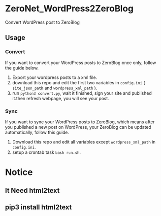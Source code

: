 # ZeroNet_WordPress2ZeroBlog
Convert WordPress post to ZeroBlog

## Usage

### Convert

If you want to convert your WordPress posts to ZeroBlog once only, follow the guide below.
1. Export your wordpress posts to a xml file.
2. download this repo and edit the first two variables in `config.ini` ( `site_json_path` and  `wordpress_xml_path` ). 
3. run `python3 convert.py`, wait it finished, sign your site and published it.then refresh webpage, you will see your post.

### Sync

If you want to sync your WordPress posts to ZeroBlog, which means after you published a new post on WordPress, your ZeroBlog can be updated automatically, follow this guide.

1. Download this repo and edit all variables except `wordpress_xml_path` in `config.ini`.
2. setup a crontab task `bash run.sh`.

# Notice
## It Need html2text
## pip3 install html2text
